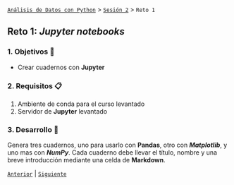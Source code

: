 [`Análisis de Datos con Python`](../../README.md) > [`Sesión 2`](../README.md) > `Reto 1`

## Reto 1: *Jupyter notebooks*

### 1. Objetivos :dart:

- Crear cuadernos con __Jupyter__

### 2. Requisitos :clipboard:

1. Ambiente de conda para el curso levantado
1. Servidor de __Jupyter__ levantado

### 3. Desarrollo :rocket:

Genera tres cuadernos, uno para usarlo con __Pandas__, otro con *__Matplotlib__*, y uno mas con *__NumPy__*. Cada cuaderno debe llevar el título, nombre y una breve introducción mediante una celda de __Markdown__.

[`Anterior`](../ejemplo01/README.md) | [`Siguiente`](../README.md)
